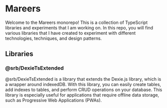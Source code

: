 # Mareers

Welcome to the Mareers monorepo! This is a collection of TypeScript libraries and experiments that I am working on. In this repo, you will find various libraries that I have created to experiment with different technologies, techniques, and design patterns.

## Libraries

### @srb/DexieTsExtended

@srb/DexieTsExtended is a library that extends the Dexie.js library, which is a wrapper around indexedDB. With this library, you can easily create tables, add indexes to tables, and perform CRUD operations on your database. This library is especially useful for applications that require offline data storage, such as Progressive Web Applications (PWAs).
